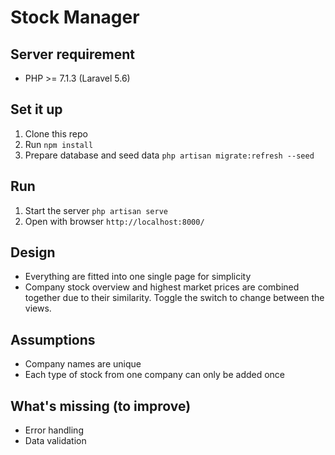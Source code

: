 # Stock Manager

## Server requirement
- PHP >= 7.1.3 (Laravel 5.6)

## Set it up
1. Clone this repo
2. Run `npm install`
3. Prepare database and seed data `php artisan migrate:refresh --seed`

## Run
 1. Start the server `php artisan serve`
 2. Open with browser `http://localhost:8000/`

## Design
- Everything are fitted into one single page for simplicity
- Company stock overview and highest market prices are combined together due to their similarity. Toggle the switch to change between the views.


## Assumptions
- Company names are unique
- Each type of stock from one company can only be added once

## What's missing (to improve)
- Error handling
- Data validation
